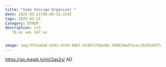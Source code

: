 ```yaml
---
title: "Side Storage Organizer "
date: 2025-03-21T06:49:12.314Z
tags: 2025-03-21
Category: OTHER
description: |+2
   79.xx was 147.xx


image: img/3752a8a6-0391-4fa0-986f-614871f0eab6.f68830bdf1cec15d2b30f7d6a7ae8516.webp
---
```

https://go.magik.ly/ml/2as2v/
AD